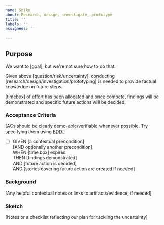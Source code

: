 ```yaml
---
name: Spike
about: Research, design, investigate, prototype
title: ''
labels: ''
assignees: ''

---
```


## Purpose

We want to [goal], but we're not sure how to do that.

Given above [question/risk/uncertainty], conducting [research/design/investigation/prototyping] is needed to provide factual knowledge on future steps.

[timebox] of effort has been allocated and once compete, findings will be demonstrated and specific future actions will be decided.

### Acceptance Criteria

[ACs should be clearly demo-able/verifiable whenever possible. Try specifying them using [BDD](https://en.wikipedia.org/wiki/Behavior-driven_development#Behavioral_specifications).]

- [ ] GIVEN [a contextual precondition] \
  [AND optionally another precondition] \
  WHEN [time box] expires\
  THEN [findings demonstrated] \
  AND [future action is decided] \
  AND [stories covering future action are created if needed]

### Background

[Any helpful contextual notes or links to artifacts/evidence, if needed]

### Sketch

[Notes or a checklist reflecting our plan for tackling the uncertainty]
